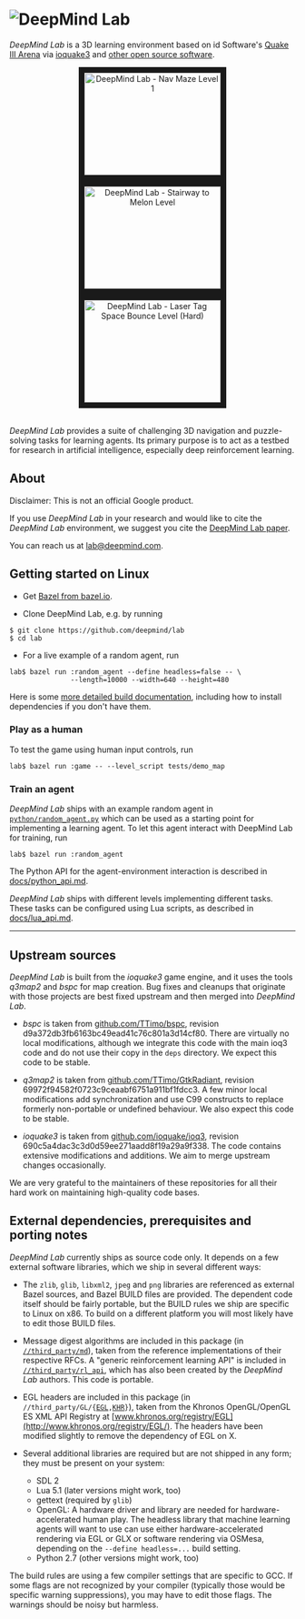 # <img src="docs/logo.png" alt="DeepMind Lab">

*DeepMind Lab* is a 3D learning environment based on id Software's
[Quake III Arena](https://github.com/id-Software/Quake-III-Arena) via
[ioquake3](https://github.com/ioquake/ioq3) and
[other open source software](#upstream-sources).

<div align="center">
  <a href="https://www.youtube.com/watch?v=M40rN7afngY"
     target="_blank">
    <img src="http://img.youtube.com/vi/M40rN7afngY/0.jpg"
         alt="DeepMind Lab - Nav Maze Level 1"
         width="240" height="180" border="10" />
  </a>
  <a href="https://www.youtube.com/watch?v=gC_e8AHzvOw"
     target="_blank">
    <img src="http://img.youtube.com/vi/gC_e8AHzvOw/0.jpg"
         alt="DeepMind Lab - Stairway to Melon Level"
         width="240" height="180" border="10" />
  </a>
  <a href="https://www.youtube.com/watch?v=7syZ42HWhHE"
     target="_blank">
    <img src="http://img.youtube.com/vi/7syZ42HWhHE/0.jpg"
         alt="DeepMind Lab - Laser Tag Space Bounce Level (Hard)"
         width="240" height="180" border="10" />
  </a>
  <br /><br />
</div>

*DeepMind Lab* provides a suite of challenging 3D navigation and puzzle-solving
tasks for learning agents. Its primary purpose is to act as a testbed for
research in artificial intelligence, especially deep reinforcement learning.

## About

Disclaimer: This is not an official Google product.

If you use *DeepMind Lab* in your research and would like to cite
the *DeepMind Lab* environment, we suggest you cite
the [DeepMind Lab paper](https://arxiv.org/abs/1612.03801).

You can reach us at [lab@deepmind.com](mailto:lab@deepmind.com).

## Getting started on Linux

* Get [Bazel from bazel.io](http://bazel.io/docs/install.html).

* Clone DeepMind Lab, e.g. by running

```shell
$ git clone https://github.com/deepmind/lab
$ cd lab
```

* For a live example of a random agent, run

```shell
lab$ bazel run :random_agent --define headless=false -- \
               --length=10000 --width=640 --height=480
```

Here is some [more detailed build documentation](docs/build.md),
including how to install dependencies if you don't have them.

### Play as a human

To test the game using human input controls, run

```shell
lab$ bazel run :game -- --level_script tests/demo_map
```

### Train an agent

*DeepMind Lab* ships with an example random agent in
[`python/random_agent.py`](python/random_agent.py)
which can be used as a starting point for implementing a learning agent. To let
this agent interact with DeepMind Lab for training, run

```shell
lab$ bazel run :random_agent
```

The Python API for the agent-environment interaction is described
in [docs/python_api.md](docs/python_api.md).

*DeepMind Lab* ships with different levels implementing different tasks. These
tasks can be configured using Lua scripts,
as described in [docs/lua_api.md](docs/lua_api.md).

-----------------

## Upstream sources

*DeepMind Lab* is built from the *ioquake3* game engine, and it uses the tools
*q3map2* and *bspc* for map creation. Bug fixes and cleanups that originate
with those projects are best fixed upstream and then merged into *DeepMind Lab*.

* *bspc* is taken from [github.com/TTimo/bspc](https://github.com/TTimo/bspc),
  revision d9a372db3fb6163bc49ead41c76c801a3d14cf80. There are virtually no
  local modifications, although we integrate this code with the main ioq3 code
  and do not use their copy in the `deps` directory. We expect this code to be
  stable.

* *q3map2* is taken from
  [github.com/TTimo/GtkRadiant](https://github.com/TTimo/GtkRadiant),
  revision 69972f94582f0723c9ceaabf6751a911bf1fdcc3. A few minor local
  modifications add synchronization and use C99 constructs to replace
  formerly non-portable or undefined behaviour. We also expect this code to be
  stable.

* *ioquake3* is taken from
  [github.com/ioquake/ioq3](https://github.com/ioquake/ioq3),
  revision 690c5a4dac3c3d0d59ee271aadd8f19a29a9f338. The code contains extensive
  modifications and additions. We aim to merge upstream changes occasionally.

We are very grateful to the maintainers of these repositories for all their hard
work on maintaining high-quality code bases.

## External dependencies, prerequisites and porting notes

*DeepMind Lab* currently ships as source code only. It depends on a few external
software libraries, which we ship in several different ways:

 * The `zlib`, `glib`, `libxml2`, `jpeg` and `png` libraries are referenced as
   external Bazel sources, and Bazel BUILD files are provided. The dependent
   code itself should be fairly portable, but the BUILD rules we ship are
   specific to Linux on x86. To build on a different platform you will most
   likely have to edit those BUILD files.

 * Message digest algorithms are included in this package (in
   [`//third_party/md`](third_party/md)), taken from the reference
   implementations of their respective RFCs. A "generic reinforcement learning
   API" is included in [`//third_party/rl_api`](third_party/rl_api), which has
   also been created by the *DeepMind Lab* authors. This code is portable.

 * EGL headers are included in this package (in
   `//third_party/GL/{`[`EGL`](third_party/GL/EGL)`,`[`KHR`](third_party/GL/KHR)`}`),
   taken from the Khronos OpenGL/OpenGL ES XML API Registry at
   [www.khronos.org/registry/EGL](http://www.khronos.org/registry/EGL/). The
   headers have been modified slightly to remove the dependency of EGL on X.

 * Several additional libraries are required but are not shipped in any form;
   they must be present on your system:
   * SDL 2
   * Lua 5.1 (later versions might work, too)
   * gettext (required by `glib`)
   * OpenGL: A hardware driver and library are needed for hardware-accelerated
     human play. The headless library that machine learning agents will want to
     use can use either hardware-accelerated rendering via EGL or GLX or
     software rendering via OSMesa, depending on the `--define headless=...`
     build setting.
   * Python 2.7 (other versions might work, too)

The build rules are using a few compiler settings that are specific to GCC. If
some flags are not recognized by your compiler (typically those would be
specific warning suppressions), you may have to edit those flags. The warnings
should be noisy but harmless.
